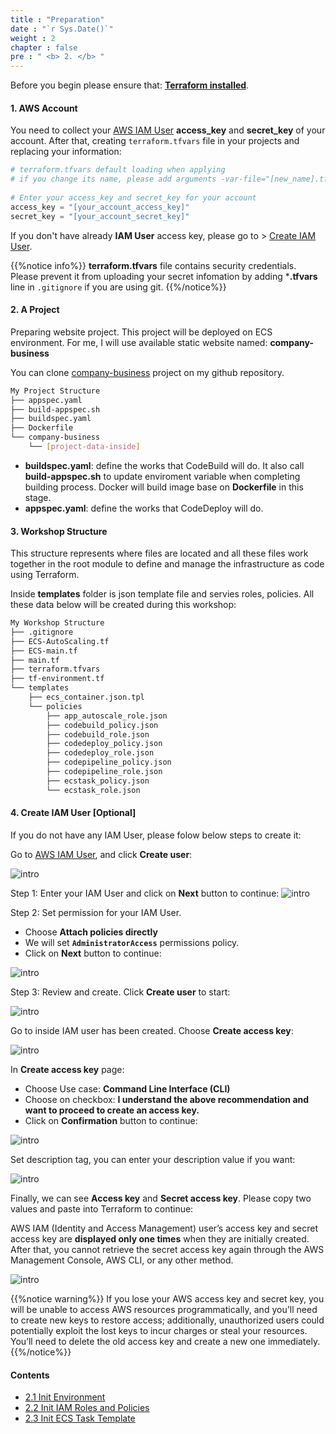 ```yaml
---
title : "Preparation"
date : "`r Sys.Date()`"
weight : 2
chapter : false
pre : " <b> 2. </b> "
---
```

Before you begin please ensure that: [**Terraform installed**](https://developer.hashicorp.com/terraform/tutorials/aws-get-started/install-cli).

#### 1. AWS Account

You need to collect your [AWS IAM User](https://console.aws.amazon.com/iam/home#/users) **access_key** and **secret_key** of your account. After that, creating `terraform.tfvars` file in your projects and replacing your information:

```terraform
# terraform.tfvars default loading when applying 
# if you change its name, please add arguments -var-file="[new_name].tfvars"
 
# Enter your access_key and secret_key for your account 
access_key = "[your_account_access_key]"
secret_key = "[your_account_secret_key]"
```

If you don't have already **IAM User** access key, please go to > [Create IAM User](#4-create-iam-user-optional).

{{%notice info%}}
**terraform.tfvars** file contains security credentials. Please prevent it from uploading your secret infomation by adding ***.tfvars** line in `.gitignore` if you are using git.
{{%/notice%}}


#### 2. A Project

Preparing website project. This project will be deployed on ECS environment. For me, I will use available static website named: **company-business**

You can clone [company-business](https://github.com/v2d27/aws-codepipeline) project on my github repository.

```bash
My Project Structure
├── appspec.yaml
├── build-appspec.sh
├── buildspec.yaml
├── Dockerfile
└── company-business
    └── [project-data-inside]

```

- **buildspec.yaml**: define the works that CodeBuild will do. It also call **build-appspec.sh** to update enviroment variable when completing building process. Docker will build image base on **Dockerfile** in this stage.
- **appspec.yaml**: define the works that CodeDeploy will do.



#### 3. Workshop Structure

This structure represents where files are located and all these files work together in the root module to define and manage the infrastructure as code using Terraform.

Inside **templates** folder is json template file and servies roles, policies. All these data below will be created during this workshop:

```bash
My Workshop Structure
├── .gitignore
├── ECS-AutoScaling.tf
├── ECS-main.tf
├── main.tf
├── terraform.tfvars
├── tf-environment.tf
└── templates
    ├── ecs_container.json.tpl
    └── policies
        ├── app_autoscale_role.json
        ├── codebuild_policy.json
        ├── codebuild_role.json
        ├── codedeploy_policy.json
        ├── codedeploy_role.json
        ├── codepipeline_policy.json
        ├── codepipeline_role.json
        ├── ecstask_policy.json
        └── ecstask_role.json

```


#### 4. Create IAM User [Optional]
If you do not have any IAM User, please folow below steps to create it:

Go to [AWS IAM User](https://console.aws.amazon.com/iam/home#/users), and click **Create user**:

![intro](/aws-fcj/ws3/images/2.prepare/iam_user.png)

Step 1: Enter your IAM User and click on **Next** button to continue:
![intro](/aws-fcj/ws3/images/2.prepare/iam_step1.png)

Step 2: Set permission for your IAM User.

- Choose **Attach policies directly**
- We will set **`AdministratorAccess`** permissions policy. 
- Click on **Next** button to continue:

![intro](/aws-fcj/ws3/images/2.prepare/iam_step2.png)

Step 3: Review and create. Click **Create user** to start:

![intro](/aws-fcj/ws3/images/2.prepare/iam_step3.png)

Go to inside IAM user has been created. Choose **Create access key**:

![intro](/aws-fcj/ws3/images/2.prepare/iam_4.png)

In **Create access key** page:
- Choose Use case: **Command Line Interface (CLI)**
- Choose on checkbox: **I understand the above recommendation and want to proceed to create an access key.**
- Click on **Confirmation** button to continue:

![intro](/aws-fcj/ws3/images/2.prepare/iam_5.png)

Set description tag, you can enter your description value if you want:

![intro](/aws-fcj/ws3/images/2.prepare/iam_6.png)

Finally, we can see **Access key** and **Secret access key**. Please copy two values and paste into Terraform to continue:

AWS IAM (Identity and Access Management) user’s access key and secret access key are **displayed only one times** when they are initially created. After that, you cannot retrieve the secret access key again through the AWS Management Console, AWS CLI, or any other method.

![intro](/aws-fcj/ws3/images/2.prepare/iam_7.png)

{{%notice warning%}}
If you lose your AWS access key and secret key, you will be unable to access AWS resources programmatically, and you'll need to create new keys to restore access; additionally, unauthorized users could potentially exploit the lost keys to incur charges or steal your resources. You’ll need to delete the old access key and create a new one immediately.
{{%/notice%}}



#### Contents
- [2.1 Init Environment](/2-Preparation/2.1-init-env)
- [2.2 Init IAM Roles and Policies](/2-Preparation/2.2-init-role)
- [2.3 Init ECS Task Template](/2-Preparation/2.3-init-template)